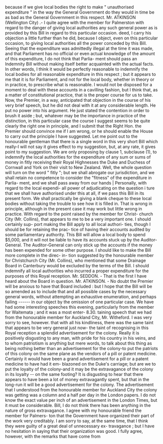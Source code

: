 because if we give local bodies the right to make " unauthorised expenditure " in the way the General Government do they would in time be as bad as the General Government in this respect. Mr. ATKINSON (Wellington City) .- I quite agree with the member for Palmerston with regard to the danger of giving local authorities any such general power as is provided by this Bill in regard to this particular occasion. deed, I carry his objection a little further than he did, because I object, even on this particular occasion, to giving local authorities all the power conceded by this Bill. Seeing that the expenditure was admittedly illegal at the time it was made, and that Parliament has no official or even actual knowledge of the amount of this expenditure, I do not think that Parlia- ment should pass an Indemnity Bill without making itself better acquainted with the actual facts. In other words, I think it would be perfectly reasonable to indemnify the local bodies for all reasonable expenditure in this respect ; but it appears to me that it is for Parliament, and not for the local body, whether in theory or in practice, to prescribe what is reasonable. I would not be disposed for a moment to deal with these accounts in a cavilling fashion, but I think that, as a matter of constitutional practice, that is the proper course for us to take. Now, the Premier, in a way, anticipated that objection in the course of his very brief speech, but he did not deal with it at any considerable length. He put no power into his argument. He just stated the contention in order to brush it aside ; but, whatever may be the importance in practice of the distinction, in this particular case the course I suggest seems to be quite clearly the right one in principle, and I submit that the Right Hon. the Premier should convince me if I am wrong, or he should enable the House to carry out the principle I have suggested. Let me point out to the honourable gentleman that there is a single word in this very short Bill which really-I will not say it gives effect to my suggestion, but, at any rate, it gives point to my suggestion. We are only proposing by clause 1, subclause (1), to indemnify the local authorities for the expenditure of any sum or sums of money in fitly receiving their Royal Highnesses the Duke and Duchess of Cornwall and York on their visit to New Zealand. Well, the whole question will turn on the word " fitly "; but we shall abrogate our jurisdiction, and we shall retain no competence to consider the "fitness" of the expenditure in Parlia- ment, and we shall pass away from our hands | Personally, with regard to the local expendi- all power of adjudicating on the question i ture that we shall have authorised under this at all, if we pass this Bill in its present form. We shall practically be giving a blank cheque to these local bodies without taking the trouble to see how it is filled in. That is wrong in principle, although in the present case it may work but little wrong in practice. With regard to the point raised by the member for Christ- church City (Mr. Collins), that appears to me to be a very important one. I should certainly sup- port making the Bill apply to all local authori- ties, though I should be for retaining the prac- tice of having their accounts audited by some parliamentary authority. This Bill will allow a local body to spend $5,000, and it will not be liable to have its accounts stuck up by the Auditor-General. The Auditor-General can only stick up the accounts if the money has been expended for some other purpose. I should like to make the Bill more complete in the direc- in- tion suggested by the honourable member for Christchurch City (Mr. Collins), who mentioned that some Drainage Board in Canterbury would be excluded by the terms of the Bill. I should indemnify all local authorities who incurred a proper expenditure for the purposes of this Royal reception. Mr. SEDDON. - That is the first I have heard about the Board in question. Mr. ATKINSON. - No doubt the Premier will be anxious to have that Board included : but I hope that the Bill will be so amended as to include that and all possible cases by the necessary general words, without attempting an exhaustive enumeration, and perhaps failing \------ in our object by the omission of one particular case. We have had some interesting speeches this evening, particularly from the member for Waitemata ; and it was a most enter- 8.30. taining speech that we had from the honourable member for Auckland City, Mr. Witheford. I was very sorry to see, however. that with all his kindliness, there was the same taint that appears to be very general just now- the taint of recognising in this Royal reception a splendid advertisement for the colony. Really it is positively disgusting to any man, with pride for his country in his veins, and to whom patriotism is anything but mere words, to talk about this thing as being nothing better than an advertisement for the colony-to put the patriots of this colony on the same plane as the vendors of a pill or patent medicine. Certainly it would have been a grand advertisement for a pill or a patent medicine to have had it em- blazoned on the Duke's carriage; but are we to put the loyalty of the colony-and it may be the extravagance of the colony in its loyalty -- on the same footing? It is disgusting to hear that there appears to have been a lot of money extravagantly spent, but that in the long-run it will be a good advertisement for the colony. The advertisement that I understood from the honourable member for Auckland City the colony was getting was a column and a half per day in the London papers. I do not know the exact value per inch of an advertisement in the London Times, but it must be considerable. Bill, I do not think there has been anything in the nature of gross extravagance. I agree with my honourable friend the member for Palmers- ton that the Government have organized their part of the work very creditably. I am sorry to say, at the same time, that I think they were guilty of a great deal of unnecessary ex- travagance ; but I have no hesitation in saying that their organization was good. I fully agree, however, with the remarks that have come from 